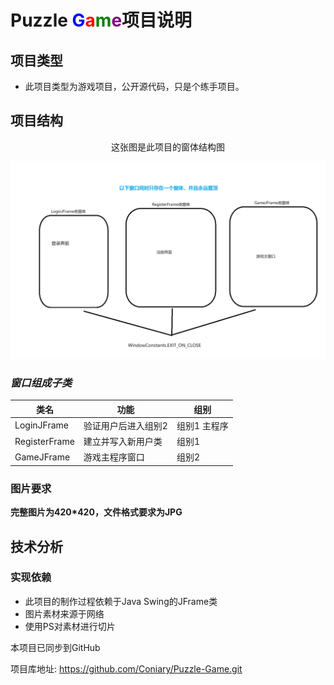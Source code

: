 # Puzzle <font color = "blue">G</font><font color = "red">a</font><font color = "green">m</font><font color = "purple">e</font>项目说明
## 项目类型
* 此项目类型为游戏项目，公开源代码，只是个练手项目。
## 项目结构
<div style="text-align: center;">这张图是此项目的窗体结构图</div>

![窗口结构图](WindowStruct.png "窗口结构")
### *窗口组成子类*
| 类名            | 功能         | 组别      |
|---------------|------------|---------|
| LoginJFrame   | 验证用户后进入组别2 | 组别1 主程序 |
| RegisterFrame | 建立并写入新用户类  | 组别1     |
| GameJFrame    | 游戏主程序窗口    | 组别2     |

### 图片要求
**完整图片为420*420，文件格式要求为JPG**
## 技术分析
### 实现依赖
* 此项目的制作过程依赖于Java Swing的JFrame类
* 图片素材来源于网络
* 使用PS对素材进行切片

本项目已同步到GitHub

项目库地址: https://github.com/Coniary/Puzzle-Game.git